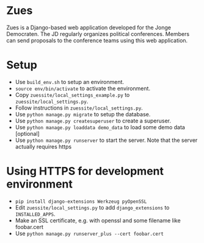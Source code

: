Zues
====
Zues is a Django-based web application developed for the Jonge Democraten.
The JD regularly organizes political conferences. Members can send proposals
to the conference teams using this web application.

Setup
=====
* Use `build_env.sh` to setup an environment.
* `source env/bin/activate` to activate the environment.
* Copy `zuessite/local_settings_example.py` to `zuessite/local_settings.py`.
* Follow instructions in `zuessite/local_settings.py`.
* Use `python manage.py migrate` to setup the database.
* Use `python manage.py createsuperuser` to create a superuser.
* Use `python manage.py loaddata demo_data` to load some demo data [optional]
* Use `python manage.py runserver` to start the server.
  Note that the server actually requires https

Using HTTPS for development environment
=======================================
* `pip install django-extensions Werkzeug pyOpenSSL`
* Edit `zuessite/local_settings.py` to add `django_extensions` to `INSTALLED_APPS`.
* Make an SSL certificate, e.g. with openssl and some filename like foobar.cert
* Use `python manage.py runserver_plus --cert foobar.cert`
